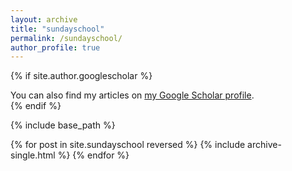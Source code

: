```yaml
---
layout: archive
title: "sundayschool"
permalink: /sundayschool/
author_profile: true
---
```


{% if site.author.googlescholar %}
  <div class="wordwrap">You can also find my articles on <a href="{{site.author.googlescholar}}">my Google Scholar profile</a>.</div>
{% endif %}

{% include base_path %}

{% for post in site.sundayschool reversed %}
  {% include archive-single.html %}
{% endfor %}
